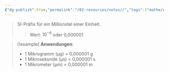 ```yaml
---
{"dg-publish":true,"permalink":"/02-resources/notes//","tags":["mathe/einheiten","physik/präfixe"],"noteIcon":"","updated":"2025-08-28T13:55:17.768+02:00"}
---
```


>SI-Präfix für ein Millionstel einer Einheit.
>>Wert: $10^{-6}$ oder 0,000001

>[!example]
>**Anwendungen**:
>- 1 Mikrogramm (µg) = 0,000001 g
>- 1 Mikrosekunde (µs) = 0,000001 s
>- 1 Mikrometer (µm) = 0,000001 m
